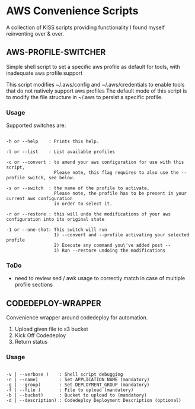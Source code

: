 # AWS Convenience Scripts

A collection of KISS scripts providing functionality I found myself reinventing over & over.

## AWS-PROFILE-SWITCHER

Simple shell script to set a specific aws profile as default for tools, with inadequate aws profile support

This script modifies ~/.aws/config and ~/.aws/credentials to enable tools that do not natively support aws profiles
The default mode of this script is to modify the file structure in ~/.aws to persist a specific profile.

### Usage

Supported switches are:

```

-h or --help    : Prints this help.

-l or --list    : List available profiles

-c or --convert : to amend your aws configuration for use with this script,
                  Please note, this flag requires to also use the --profile switch, see below.

-s or --switch  : the name of the profile to activate,
                  Please note, the profile has to be present in your current aws configuration
                  in order to select it.

-r or --restore : this will undo the modifications of your aws configuration into its original state

-1 or --one-shot: This switch will run
                  1) --convert and --profile activating your selected profile
                  2) Execute any command you\'ve added post --
                  3) Run --restore undoing the modifications
```

### ToDo

* need to review sed / awk usage to correctly match in case of multiple profile sections

## CODEDEPLOY-WRAPPER

Convenience wrapper around codedeploy for automation.

1) Upload given file to s3 bucket
2) Kick Off Codedeploy
3) Return status

### Usage

```

-v | --verbose )    : Shell script debugging
-n | --name)        : Set APPLICATION_NAME (mandatory)
-g | --group)       : Set DEPLOYMENT_GROUP (mandatory)
-f | --file )       : File to upload (mandatory)
-b | --bucket)      : Bucket to upload to (mandatory)
-d | --description) : Codedeploy Deployment Description (optional)
```
